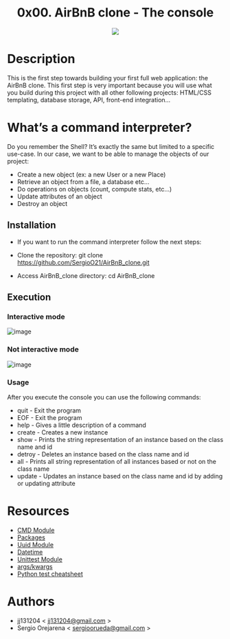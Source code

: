 <h1 align="center">0x00. AirBnB clone - The console</h1>
<p align="center"> <img src ="https://i.imgur.com/cJ19QJ9.png"/></p>


# Description
  This is the first step towards building your first full web application: the AirBnB clone. This first step is very important because you will use what you build during   this project with all other following projects: HTML/CSS templating, database storage, API, front-end integration…


# What’s a command interpreter?

  Do you remember the Shell? It’s exactly the same but limited to a specific use-case. In our case, we want to be able to manage the objects of our project:

  - Create a new object (ex: a new User or a new Place)
  - Retrieve an object from a file, a database etc…
  - Do operations on objects (count, compute stats, etc…)
  - Update attributes of an object
  - Destroy an object


   ## Installation
   
   - If you want to run the command interpreter follow the next steps:

   - Clone the repository: git clone https://github.com/SergioO21/AirBnB_clone.git

   - Access AirBnB_clone directory: cd  AirBnB_clone
        
   ## Execution
   ### Interactive mode
   
   
   ![image](https://user-images.githubusercontent.com/77931977/124053608-2ddb8a00-d9e6-11eb-8a9c-03e9bcdac14c.png)
   
   
   ### Not interactive mode
   
  
   ![image](https://user-images.githubusercontent.com/77931977/124058505-1ce34680-d9ef-11eb-9973-2741e5e53523.png)
        
   
   ### Usage
   After you execute the console you can use the following commands:

   - quit - Exit the program
   - EOF - Exit the program
   - help - Gives a little description of a command
   - create - Creates a new instance
   - show - Prints the string representation of an instance based on the class name and id
   - detroy - Deletes an instance based on the class name and id
   - all - Prints all string representation of all instances based or not on the class name
   - update - Updates an instance based on the class name and id by adding or updating attribute


# Resources
- [CMD Module](https://docs.python.org/3/library/cmd.html)
- [Packages](https://intranet.hbtn.io/concepts/66)
- [Uuid Module](https://docs.python.org/3.4/library/uuid.html)
- [Datetime](https://docs.python.org/3.4/library/datetime.html)
- [Unittest Module](https://docs.python.org/3.4/library/unittest.html#module-unittest)
- [args/kwargs](https://yasoob.me/2013/08/04/args-and-kwargs-in-python-explained)
- [Python test cheatsheet](https://www.pythonsheets.com/notes/python-tests.html)


# Authors

  - jj131204 < jj131204@gmail.com >
  - Sergio Orejarena < sergioorueda@gmail.com >
